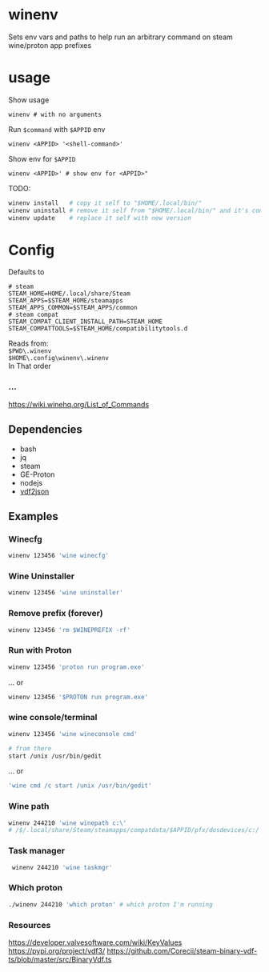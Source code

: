 # winenv

Sets env vars and paths to help run an arbitrary command on steam wine/proton app prefixes

# usage  
Show usage
```
winenv # with no arguments
```

Run ```$command``` with ```$APPID``` env
```
winenv <APPID> '<shell-command>'
```
Show env for ```$APPID```
```
winenv <APPID>' # show env for <APPID>" 
```
 
TODO:
```bash
winenv install   # copy it self to "$HOME/.local/bin/"
winenv uninstall # remove it self from "$HOME/.local/bin/" and it's config from "$HOME/.config/winenv"
winenv update    # replace it self with new version
```

# Config
Defaults to 
```
# steam
STEAM_HOME=HOME/.local/share/Steam
STEAM_APPS=$STEAM_HOME/steamapps
STEAM_APPS_COMMON=$STEAM_APPS/common
# steam compat
STEAM_COMPAT_CLIENT_INSTALL_PATH=STEAM_HOME
STEAM_COMPATTOOLS=$STEAM_HOME/compatibilitytools.d
```
Reads from:  
```$PWD\.winenv```  
```$HOME\.config\winenv\.winenv```  
In That order


 ### ...

 https://wiki.winehq.org/List_of_Commands

## Dependencies

- bash
- jq
- steam
- GE-Proton
- nodejs
- [vdf2json](https://github.com/d10221/vdf2json)

## Examples

### Winecfg

```bash
winenv 123456 'wine winecfg'
```

### Wine Uninstaller

```bash
winenv 123456 'wine uninstaller'
```

### Remove prefix (forever)

```bash
winenv 123456 'rm $WINEPREFIX -rf'
```

### Run with Proton 

```bash
winenv 123456 'proton run program.exe'
``` 
... or 

```bash
winenv 123456 '$PROTON run program.exe'
```

### wine console/terminal
```bash
winenv 123456 'wine wineconsole cmd'
```

```bash
# from there 
start /unix /usr/bin/gedit
```
 ... or 

```bash
'wine cmd /c start /unix /usr/bin/gedit'
```

### Wine path

```bash
winenv 244210 'wine winepath c:\' 
# /$/.local/share/Steam/steamapps/compatdata/$APPID/pfx/dosdevices/c:/'
```

### Task manager

```bash
 winenv 244210 'wine taskmgr'
 ```

 ### Which proton

 ```bash
 ./winenv 244210 'which proton' # which proton I'm running
 ```

 ### Resources
 https://developer.valvesoftware.com/wiki/KeyValues
 https://pypi.org/project/vdf3/
 https://github.com/Corecii/steam-binary-vdf-ts/blob/master/src/BinaryVdf.ts
 